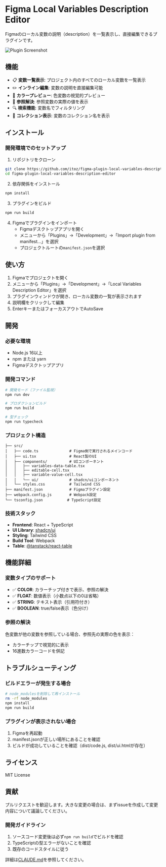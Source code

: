 # Figma Local Variables Description Editor

Figmaのローカル変数の説明（description）を一覧表示し、直接編集できるプラグインです。

![Plugin Screenshot](docs/screenshot.png)

## 機能

- 📋 **変数一覧表示**: プロジェクト内のすべてのローカル変数を一覧表示
- ✏️ **インライン編集**: 変数の説明を直接編集可能
- 🎨 **カラープレビュー**: 色変数の視覚的プレビュー
- 🔗 **参照解決**: 参照変数の実際の値を表示
- 🔍 **検索機能**: 変数名でフィルタリング
- 📁 **コレクション表示**: 変数のコレクション名を表示

## インストール

### 開発環境でのセットアップ

1. リポジトリをクローン
```bash
git clone https://github.com/itoz/figma-plugin-local-variables-description-editor.git
cd figma-plugin-local-variables-description-editor
```

2. 依存関係をインストール
```bash
npm install
```

3. プラグインをビルド
```bash
npm run build
```

4. Figmaでプラグインをインポート
   - Figmaデスクトップアプリを開く
   - メニューから「Plugins」→「Development」→「Import plugin from manifest...」を選択
   - プロジェクトルートの`manifest.json`を選択

## 使い方

1. Figmaでプロジェクトを開く
2. メニューから「Plugins」→「Development」→「Local Variables Description Editor」を選択
3. プラグインウィンドウが開き、ローカル変数の一覧が表示されます
4. 説明欄をクリックして編集
5. EnterキーまたはフォーカスアウトでAutoSave

## 開発

### 必要な環境

- Node.js 16以上
- npm または yarn
- Figmaデスクトップアプリ

### 開発コマンド

```bash
# 開発モード（ファイル監視）
npm run dev

# プロダクションビルド
npm run build

# 型チェック
npm run typecheck
```

### プロジェクト構造

```
├── src/
│   ├── code.ts              # Figma側で実行されるメインコード
│   ├── ui.tsx               # React製のUI
│   ├── components/          # UIコンポーネント
│   │   ├── variables-data-table.tsx
│   │   ├── editable-cell.tsx
│   │   ├── variable-value-cell.tsx
│   │   └── ui/              # shadcn/uiコンポーネント
│   └── styles.css           # Tailwind CSS
├── manifest.json            # Figmaプラグイン設定
├── webpack.config.js        # Webpack設定
└── tsconfig.json           # TypeScript設定
```

### 技術スタック

- **Frontend**: React + TypeScript
- **UI Library**: [shadcn/ui](https://ui.shadcn.com/)
- **Styling**: Tailwind CSS
- **Build Tool**: Webpack
- **Table**: [@tanstack/react-table](https://tanstack.com/table)

## 機能詳細

### 変数タイプのサポート

- ✅ **COLOR**: カラーチップ付きで表示、参照の解決
- ✅ **FLOAT**: 数値表示（小数点以下の0は省略）
- ✅ **STRING**: テキスト表示（引用符付き）
- ✅ **BOOLEAN**: true/false表示（色分け）

### 参照の解決

色変数が他の変数を参照している場合、参照先の実際の色を表示：
- カラーチップで視覚的に表示
- 16進数カラーコードを併記

## トラブルシューティング

### ビルドエラーが発生する場合

```bash
# node_modulesを削除して再インストール
rm -rf node_modules
npm install
npm run build
```

### プラグインが表示されない場合

1. Figmaを再起動
2. manifest.jsonが正しい場所にあることを確認
3. ビルドが成功していることを確認（dist/code.js, dist/ui.htmlが存在）

## ライセンス

MIT License

## 貢献

プルリクエストを歓迎します。大きな変更の場合は、まずissueを作成して変更内容について議論してください。

### 開発ガイドライン

1. ソースコード変更後は必ず`npm run build`でビルドを確認
2. TypeScriptの型エラーがないことを確認
3. 既存のコードスタイルに従う

詳細は[CLAUDE.md](./CLAUDE.md)を参照してください。